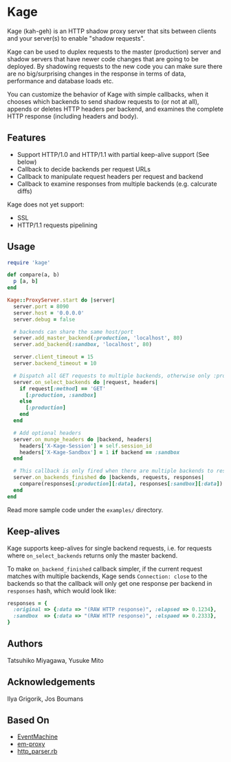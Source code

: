 # Kage

Kage (kah-geh) is an HTTP shadow proxy server that sits between clients and your server(s) to enable "shadow requests".

Kage can be used to duplex requests to the master (production) server and shadow servers that have newer code changes that are going to be deployed. By shadowing requests to the new code you can make sure there are no big/surprising changes in the response in terms of data, performance and database loads etc.

You can customize the behavior of Kage with simple callbacks, when it chooses which backends to send shadow requests to (or not at all), appends or deletes HTTP headers per backend, and examines the complete HTTP response (including headers and body).

## Features

* Support HTTP/1.0 and HTTP/1.1 with partial keep-alive support (See below)
* Callback to decide backends per request URLs
* Callback to manipulate request headers per request and backend
* Callback to examine responses from multiple backends (e.g. calcurate diffs)

Kage does not yet support:

* SSL
* HTTP/1.1 requests pipelining

## Usage

```ruby
require 'kage'

def compare(a, b)
  p [a, b]
end

Kage::ProxyServer.start do |server|
  server.port = 8090
  server.host = '0.0.0.0'
  server.debug = false

  # backends can share the same host/port
  server.add_master_backend(:production, 'localhost', 80)
  server.add_backend(:sandbox, 'localhost', 80)

  server.client_timeout = 15
  server.backend_timeout = 10

  # Dispatch all GET requests to multiple backends, otherwise only :production
  server.on_select_backends do |request, headers|
    if request[:method] == 'GET'
      [:production, :sandbox]
    else
      [:production]
    end
  end

  # Add optional headers
  server.on_munge_headers do |backend, headers|
    headers['X-Kage-Session'] = self.session_id
    headers['X-Kage-Sandbox'] = 1 if backend == :sandbox
  end

  # This callback is only fired when there are multiple backends to respond
  server.on_backends_finished do |backends, requests, responses|
    compare(responses[:production][:data], responses[:sandbox][:data])
  end
end
```

Read more sample code under the `examples/` directory.

## Keep-alives

Kage supports keep-alives for single backend requests, i.e. for requests where `on_select_backends` returns only the master backend.

To make `on_backend_finished` callback simpler, if the current request matches with multiple backends, Kage sends `Connection: close` to the backends so that the callback will only get one response per backend in `responses` hash, which would look like:

```ruby
responses = {
  :original => {:data => "(RAW HTTP response)", :elapsed => 0.1234},
  :sandbox  => {:data => "(RAW HTTP response)", :elspaed => 0.2333},
}
```

## Authors

Tatsuhiko Miyagawa, Yusuke Mito

## Acknowledgements

Ilya Grigorik, Jos Boumans

## Based On

* [EventMachine](http://rubyeventmachine.com/)
* [em-proxy](https://github.com/igrigorik/em-proxy/)
* [http_parser.rb](https://github.com/tmm1/http_parser.rb)
